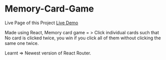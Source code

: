 # Memory-Card-Game

Live Page of this Project
<a href="https://faizanjatt.github.io/Memory-Card-Game/">Live Demo</a>


Made using React,
Memory card game = > Click individual cards such that No card is clicked twice, you win if you click all of them without clicking the same one twice.

Learnt => Newest version of  React Router.


